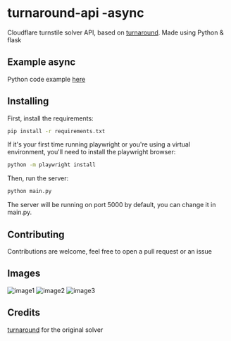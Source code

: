 # turnaround-api  -async
Cloudflare turnstile solver API, based on [turnaround](https://github.com/Body-Alhoha/turnaround). Made using Python & flask

## Example  async
Python code example [here](https://github.com/tw1tt3r/turnaround-async/blob/main/example.py)

## Installing  
First, install the requirements:  
```bash
pip install -r requirements.txt
```
If it's your first time running playwright or you're using a virtual environment, you'll need to install the playwright browser:  
```bash
python -m playwright install
```
Then, run the server:  
```bash
python main.py
```
The server will be running on port 5000 by default, you can change it in main.py.

## Contributing  
Contributions are welcome, feel free to open a pull request or an issue

## Images  
![image1](./images/image1.png)
![image2](./images/image2.png)
![image3](./images/image3.png) 

## Credits  
[turnaround](https://github.com/Body-Alhoha/turnaround/) for the original solver
